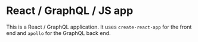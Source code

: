 # React / GraphQL / JS app

This is a React / GraphQL application. It uses `create-react-app` for the front
end and `apollo` for the GraphQL back end.
